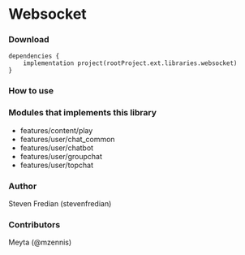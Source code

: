 # Websocket

### Download

```
dependencies {
    implementation project(rootProject.ext.libraries.websocket)
}
```

### How to use



### Modules that implements this library
- features/content/play
- features/user/chat_common
- features/user/chatbot
- features/user/groupchat
- features/user/topchat


### Author
Steven Fredian (stevenfredian)

### Contributors
Meyta (@mzennis)

